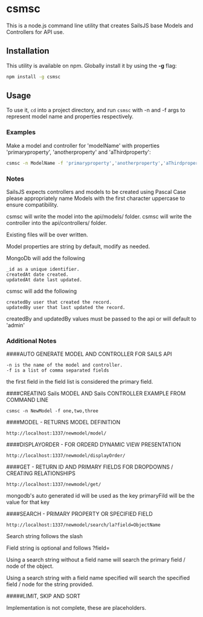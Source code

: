 # csmsc

This is a node.js command line utility that creates SailsJS base Models and Controllers for API use.

## Installation

This utility is available on npm. Globally install it by using the **-g** flag:

```bash
npm install -g csmsc
```

## Usage

To use it, `cd` into a project directory, and run `csmsc` with -n and -f args to represent model name and properties respectively.

### Examples

Make a model and controller for 'modelName' with properties 'primaryproperty', 'anotherproperty' and 'aThirdproperty':

```bash
csmsc -n ModelName -f 'primaryproperty','anotherproperty','aThirdproperty'
```

### Notes

SailsJS expects controllers and models to be created using Pascal Case please appropriately name Models with the first character uppercase to ensure compatibility.

csmsc will write the model into the api/models/ folder.
csmsc will write the controller into the api/controllers/ folder.

Existing files will be over written.

Model properties are string by default, modify as needed.

MongoDb will add the following

	_id as a unique identifier.
	createdAt date created.
	updatedAt date last updated.

csmsc will add the following

	createdBy user that created the record.
	updatedBy user that last updated the record.

createdBy and updatedBy values must be passed to the api or will default to 'admin'


### Additional Notes

####AUTO GENERATE MODEL AND CONTROLLER FOR SAILS API
	
	-n is the name of the model and controller.
	-f is a list of comma separated fields

the first field in the field list is considered the primary field.
		
####CREATING Sails MODEL AND Sails CONTROLLER EXAMPLE FROM COMMAND LINE

	csmsc -n NewModel -f one,two,three 

####MODEL - RETURNS MODEL DEFINITION

	http://localhost:1337/newmodel/model/

####DISPLAYORDER - FOR ORDERD DYNAMIC VIEW PRESENTATION

	http://localhost:1337/newmodel/displayOrder/

####GET - RETURN ID AND PRIMARY FIELDS FOR DROPDOWNS / CREATING RELATIONSHIPS

	http://localhost:1337/newmodel/get/

mongodb's auto generated id will be used as the key
primaryFild will be the value for that key

####SEARCH - PRIMARY PROPERTY OR SPECIFIED FIELD

	http://localhost:1337/newmodel/search/la?field=ObjectName

Search string follows the slash

Field string is optional and follows ?field=

Using a search string without a field name will search the primary field / node of the object.

Using a search string with a field name specified will search the specified field / node for the string provided.

#####LIMIT, SKIP AND SORT 

Implementation is not complete, these are placeholders.
